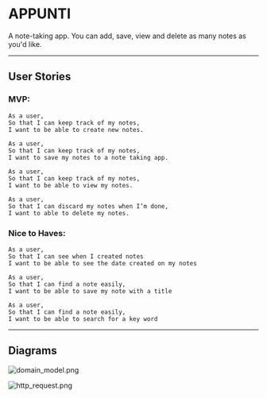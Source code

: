 # APPUNTI 

A note-taking app. You can add, save, view and delete as many notes as you'd like.

---
## User Stories

### MVP:
```
As a user,
So that I can keep track of my notes,
I want to be able to create new notes. 
```
```
As a user,
So that I can keep track of my notes,  
I want to save my notes to a note taking app.
```
```
As a user, 
So that I can keep track of my notes,
I want to be able to view my notes.
```
```
As a user,
So that I can discard my notes when I’m done,
I want to able to delete my notes.

```

### Nice to Haves: 
```
As a user,
So that I can see when I created notes
I want to be able to see the date created on my notes
```
```
As a user,
So that I can find a note easily,
I want to be able to save my note with a title
```
```
As a user,
So that I can find a note easily,
I want to be able to search for a key word
```
---
## Diagrams

![domain_model.png](./images/domain_model.png "Domain Model Image")

![http_request.png](./images/http_request.png "HTTP REQUEST IMAGE")



